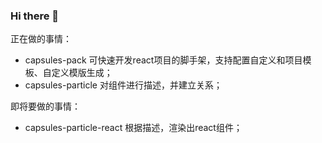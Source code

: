 ### Hi there 👋

正在做的事情：
- capsules-pack 可快速开发react项目的脚手架，支持配置自定义和项目模板、自定义模版生成；
- capsules-particle 对组件进行描述，并建立关系；

即将要做的事情：
- capsules-particle-react 根据描述，渲染出react组件；
